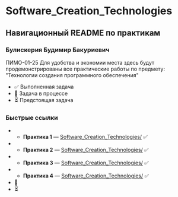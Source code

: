 # Software_Creation_Technologies
## Навигационный README по практикам

### Булискерия Будимир Бакуриевич
ПИМО-01-25
Для удобства и экономии места здесь будут продемонстрированы все практические работы по предмету:
"Технологии создания программного обеспечения"

- ✅ Выполненная задача
- 🚧 Задача в процессе
- ⏳ Предстоящая задача

### Быстрые ссылки
- *  **Практика 1** — [Software_Creation_Technologies/](/prak_1/) ✅
- *  **Практика 2** — [Software_Creation_Technologies/](/prak_2/) ✅
- *  **Практика 3** — [Software_Creation_Technologies/](/prak_3/) ✅
- *  **Практика 4** — [Software_Creation_Technologies/](/prak_4/) ✅
- 🚧
- ⏳



